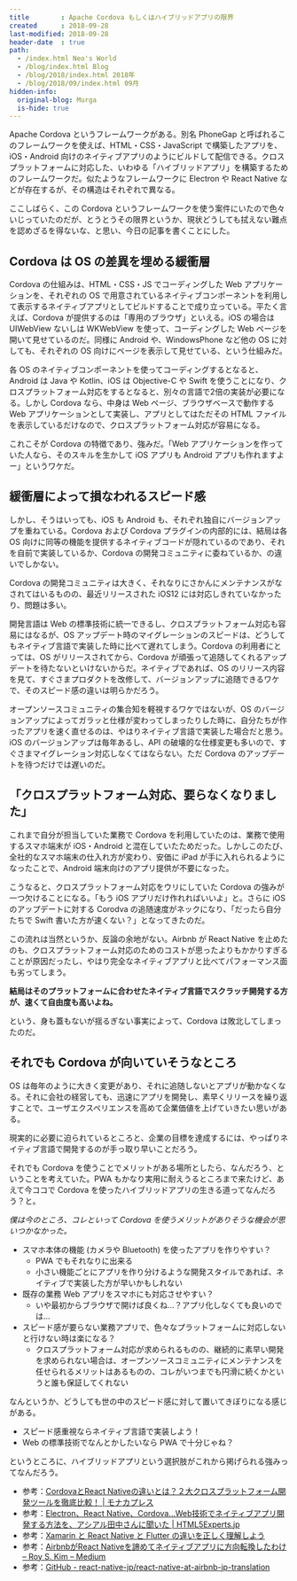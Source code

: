 ```yaml
---
title        : Apache Cordova もしくはハイブリッドアプリの限界
created      : 2018-09-28
last-modified: 2018-09-28
header-date  : true
path:
  - /index.html Neo's World
  - /blog/index.html Blog
  - /blog/2018/index.html 2018年
  - /blog/2018/09/index.html 09月
hidden-info:
  original-blog: Murga
  is-hide: true
---
```


Apache Cordova というフレームワークがある。別名 PhoneGap と呼ばれるこのフレームワークを使えば、HTML・CSS・JavaScript で構築したアプリを、iOS・Android 向けのネイティブアプリのようにビルドして配信できる。クロスプラットフォームに対応した、いわゆる「ハイブリッドアプリ」を構築するためのフレームワークだ。似たようなフレームワークに Electron や React Native などが存在するが、その構造はそれぞれで異なる。

ここしばらく、この Cordova というフレームワークを使う案件にいたので色々いじっていたのだが、とうとうその限界というか、現状どうしても拭えない難点を認めざるを得ないな、と思い、今日の記事を書くことにした。

## Cordova は OS の差異を埋める緩衝層

Cordova の仕組みは、HTML・CSS・JS でコーディングした Web アプリケーションを、それぞれの OS で用意されているネイティブコンポーネントを利用して表示するネイティブアプリとしてビルドすることで成り立っている。平たく言えば、Cordova が提供するのは「専用のブラウザ」といえる。iOS の場合は UIWebView ないしは WKWebView を使って、コーディングした Web ページを開いて見せているのだ。同様に Android や、WindowsPhone など他の OS に対しても、それぞれの OS 向けにページを表示して見せている、という仕組みだ。

各 OS のネイティブコンポーネントを使ってコーディングするとなると、Android は Java や Kotlin、iOS は Objective-C や Swift を使うことになり、クロスプラットフォーム対応をするとなると、別々の言語で2倍の実装が必要になる。しかし Cordova なら、中身は Web ページ、ブラウザベースで動作する Web アプリケーションとして実装し、アプリとしてはただその HTML ファイルを表示しているだけなので、クロスプラットフォーム対応が容易になる。

これこそが Cordova の特徴であり、強みだ。「Web アプリケーションを作っていた人なら、そのスキルを生かして iOS アプリも Android アプリも作れますよー」というワケだ。

## 緩衝層によって損なわれるスピード感

しかし、そうはいっても、iOS も Android も、それぞれ独自にバージョンアップを重ねている。Cordova および Cordova プラグインの内部的には、結局は各 OS 向けに同等の機能を提供するネイティブコードが隠れているのであり、それを自前で実装しているか、Cordova の開発コミュニティに委ねているか、の違いでしかない。

Cordova の開発コミュニティは大きく、それなりにさかんにメンテナンスがなされてはいるものの、最近リリースされた iOS12 には対応しきれていなかったり、問題は多い。

開発言語は Web の標準技術に統一できるし、クロスプラットフォーム対応も容易にはなるが、OS アップデート時のマイグレーションのスピードは、どうしてもネイティブ言語で実装した時に比べて遅れてしまう。Cordova の利用者にとっては、OS がリリースされてから、Cordova が頑張って追随してくれるアップデートを待たないといけないからだ。ネイティブであれば、OS のリリース内容を見て、すぐさまプロダクトを改修して、バージョンアップに追随できるワケで、そのスピード感の違いは明らかだろう。

オープンソースコミュニティの集合知を軽視するワケではないが、OS のバージョンアップによってガラッと仕様が変わってしまったりした時に、自分たちが作ったアプリを速く直せるのは、やはりネイティブ言語で実装した場合だと思う。iOS のバージョンアップは毎年あるし、API の破壊的な仕様変更も多いので、すぐさまマイグレーション対応しなくてはならない。ただ Cordova のアップデートを待つだけでは遅いのだ。

## 「クロスプラットフォーム対応、要らなくなりました」

これまで自分が担当していた業務で Cordova を利用していたのは、業務で使用するスマホ端末が iOS・Android と混在していたためだった。しかしこのたび、全社的なスマホ端末の仕入れ方が変わり、安価に iPad が手に入れられるようになったことで、Android 端末向けのアプリ提供が不要になった。

こうなると、クロスプラットフォーム対応をウリにしていた Cordova の強みが一つ欠けることになる。「もう iOS アプリだけ作れればいいよ」と。さらに iOS のアップデートに対する Corodva の追随速度がネックになり、「だったら自分たちで Swift 書いた方が速くない？」となってきたのだ。

この流れは当然というか、反論の余地がない。Airbnb が React Native を止めたのも、クロスプラットフォーム対応のためのコストが思ったよりもかかりすぎることが原因だったし、やはり完全なネイティブアプリと比べてパフォーマンス面も劣ってしまう。

__結局はそのプラットフォームに合わせたネイティブ言語でスクラッチ開発する方が、速くて自由度も高いよね。__

という、身も蓋もないが揺るぎない事実によって、Cordova は敗北してしまったのだ。

## それでも Cordova が向いていそうなところ

OS は毎年のように大きく変更があり、それに追随しないとアプリが動かなくなる。それに会社の経営しても、迅速にアプリを開発し、素早くリリースを繰り返すことで、ユーザエクスペリエンスを高めて企業価値を上げていきたい思いがある。

現実的に必要に迫られているところと、企業の目標を達成するには、やっぱりネイティブ言語で開発するのが手っ取り早いことだろう。

それでも Cordova を使うことでメリットがある場所としたら、なんだろう、ということを考えていた。PWA もかなり実用に耐えうるところまで来たけど、あえて今ココで Cordova を使ったハイブリッドアプリの生きる道ってなんだろう？と。

_僕は今のところ、コレといって Cordova を使うメリットがありそうな機会が思いつかなかった。_

- スマホ本体の機能 (カメラや Bluetooth) を使ったアプリを作りやすい？
  - PWA でもそれなりに出来る
  - 小さい機能ごとにアプリを作り分けるような開発スタイルであれば、ネイティブで実装した方が早いかもしれない
- 既存の業務 Web アプリをスマホにも対応させやすい？
  - いや最初からブラウザで開けば良くね…？アプリ化しなくても良いのでは…
- スピード感が要らない業務アプリで、色々なプラットフォームに対応しないと行けない時は楽になる？
  - クロスプラットフォーム対応が求められるものの、継続的に素早い開発を求められない場合は、オープンソースコミュニティにメンテナンスを任せられるメリットはあるものの、コレがいつまでも円滑に続くかというと誰も保証してくれない

なんというか、どうしても世の中のスピード感に対して置いてきぼりになる感じがある。

- スピード感重視ならネイティブ言語で実装しよう！
- Web の標準技術でなんとかしたいなら PWA で十分じゃね？

というところに、ハイブリッドアプリという選択肢がこれから掲げられる強みってなんだろう。

- 参考：[CordovaとReact Nativeの違いとは？２大クロスプラットフォーム開発ツールを徹底比較！ | モナカプレス](https://press.monaca.io/bryan/2621)
- 参考：[Electron、React Native、Cordova…Web技術でネイティブアプリ開発する方法を、アシアル田中さんに聞いた | HTML5Experts.jp](https://html5experts.jp/shumpei-shiraishi/24253/)
- 参考：[Xamarin と React Native と Flutter の違いを正しく理解しよう](https://qiita.com/amay077/items/dff88e7ce6868615a9bb)
- 参考：[AirbnbがReact Nativeを諦めてネイティブアプリに方向転換したわけ – Roy S. Kim – Medium](https://medium.com/@Roy_S_Kim/airbnb%E3%81%8Creact-native%E3%82%92%E3%82%84%E3%82%81%E3%81%9F%E3%82%8F%E3%81%91-802589f4ff44)
- 参考：[GitHub - react-native-jp/react-native-at-airbnb-jp-translation](https://github.com/react-native-jp/react-native-at-airbnb-jp-translation)
